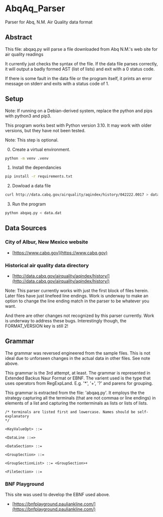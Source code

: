 # AbqAq_Parser
Parser for Abq, N.M. Air Quality data format


## Abstract

This file: abqaq.py will parse a file downloaded from Abq N.M.'s web site for air quality readings

It currently just checks the syntax of the file.
If the data file parses correctly, it will output a badly formed AST (list of
lists) and exit with a 0 status code.


If there is some fault in the data file or the program itself, it prints an error message
on stderr and exits with a status code of 1.

## Setup

Note: If running on a Debian-derived system, replace the python and pips with python3 and pip3.

This program works best with Python version 3.10. It may work with older versions, but they have not been tested.

Note: This step is optional.

0. Create a virtual environment.

```bash
python -m venv .venv
```

1.  Install the dependancies

```bash
pip install -r requirements.txt
```

2. Dowload a data file

```bash
curl http://data.cabq.gov/airquality/aqindex/history/042222.0017 > data.dat
```



3. Run the program

```bash
python abqaq.py < data.dat
```


## Data Sources

### City of Albur, New Mexico website

- [https://www.cabq.gov](https://www.cabq.gov)



### Historical air quality data directory

- [http://data.cabq.gov/airquality/aqindex/history/](http://data.cabq.gov/airquality/aqindex/history/)

Note: This parser currently works with just the first block of files herein.
Later files have just linefeed line endings. Work is underway to make an
option to change the line ending match in the parser to be whatever you want.

And there are other changes not recognized by this parser currently. Work is underway
to address these bugs. Interestingly though, the FORMAT_VERSION key is still 2!

## Grammar

The grammar was reversed engineered from the sample files.  This is not ideal due
to unforseen changes in the actual data in other files. See note above.

This grammar is the 3rd attempt, at least. The grammar is represented in Extended
Backus Naur Format or EBNF. The varient used is the type that uses operators from
RegExpLand. E.g. '*', '+', '?' and parens for grouping.

This grammar is extracted from the file: 'abqaq.py'. It employs the the strategy
capturing all the terminals (that are not commaa or line endings) in elements
of a list and capturing the nonterminals as lists or lists of lists.


```EBNF
/* terminals are listed first and lowercase. Names should be self-explanatory
*/

<KeyValueOpt> ::= 

<DataLine ::=> 

<DataSection> ::= 

<GroupSection> ::= 

<GroupSectionList> ::= <GroupSection>+

<FileSection> ::= 
```


### BNF Playground

This site was used to develop the EBNF used above.

- [https://bnfplayground.pauliankline.com/](https://bnfplayground.pauliankline.com/)



